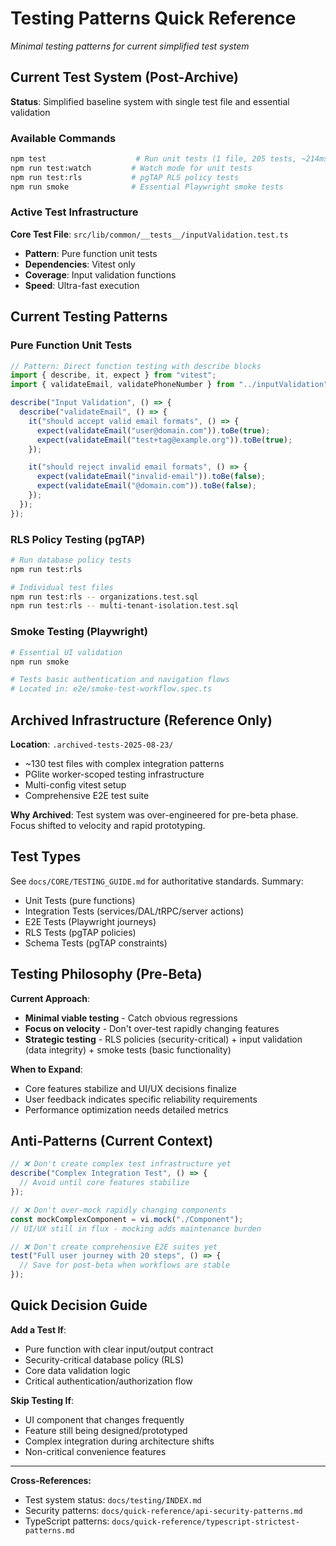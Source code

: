# Testing Patterns Quick Reference

_Minimal testing patterns for current simplified test system_

## Current Test System (Post-Archive)

**Status**: Simplified baseline system with single test file and essential validation

### Available Commands

```bash
npm test                    # Run unit tests (1 file, 205 tests, ~214ms)
npm run test:watch         # Watch mode for unit tests
npm run test:rls           # pgTAP RLS policy tests
npm run smoke              # Essential Playwright smoke tests
```

### Active Test Infrastructure

**Core Test File**: `src/lib/common/__tests__/inputValidation.test.ts`

- **Pattern**: Pure function unit tests
- **Dependencies**: Vitest only
- **Coverage**: Input validation functions
- **Speed**: Ultra-fast execution

## Current Testing Patterns

### Pure Function Unit Tests

```typescript
// Pattern: Direct function testing with describe blocks
import { describe, it, expect } from "vitest";
import { validateEmail, validatePhoneNumber } from "../inputValidation";

describe("Input Validation", () => {
  describe("validateEmail", () => {
    it("should accept valid email formats", () => {
      expect(validateEmail("user@domain.com")).toBe(true);
      expect(validateEmail("test+tag@example.org")).toBe(true);
    });

    it("should reject invalid email formats", () => {
      expect(validateEmail("invalid-email")).toBe(false);
      expect(validateEmail("@domain.com")).toBe(false);
    });
  });
});
```

### RLS Policy Testing (pgTAP)

```bash
# Run database policy tests
npm run test:rls

# Individual test files
npm run test:rls -- organizations.test.sql
npm run test:rls -- multi-tenant-isolation.test.sql
```

### Smoke Testing (Playwright)

```bash
# Essential UI validation
npm run smoke

# Tests basic authentication and navigation flows
# Located in: e2e/smoke-test-workflow.spec.ts
```

## Archived Infrastructure (Reference Only)

**Location**: `.archived-tests-2025-08-23/`

- ~130 test files with complex integration patterns
- PGlite worker-scoped testing infrastructure
- Multi-config vitest setup
- Comprehensive E2E test suite

**Why Archived**: Test system was over-engineered for pre-beta phase. Focus shifted to velocity and rapid prototyping.

## Test Types

See `docs/CORE/TESTING_GUIDE.md` for authoritative standards. Summary:

- Unit Tests (pure functions)
- Integration Tests (services/DAL/tRPC/server actions)
- E2E Tests (Playwright journeys)
- RLS Tests (pgTAP policies)
- Schema Tests (pgTAP constraints)

## Testing Philosophy (Pre-Beta)

**Current Approach**:

- **Minimal viable testing** - Catch obvious regressions
- **Focus on velocity** - Don't over-test rapidly changing features
- **Strategic testing** - RLS policies (security-critical) + input validation (data integrity) + smoke tests (basic functionality)

**When to Expand**:

- Core features stabilize and UI/UX decisions finalize
- User feedback indicates specific reliability requirements
- Performance optimization needs detailed metrics

## Anti-Patterns (Current Context)

```typescript
// ❌ Don't create complex test infrastructure yet
describe("Complex Integration Test", () => {
  // Avoid until core features stabilize
});

// ❌ Don't over-mock rapidly changing components
const mockComplexComponent = vi.mock("./Component");
// UI/UX still in flux - mocking adds maintenance burden

// ❌ Don't create comprehensive E2E suites yet
test("Full user journey with 20 steps", () => {
  // Save for post-beta when workflows are stable
});
```

## Quick Decision Guide

**Add a Test If**:

- Pure function with clear input/output contract
- Security-critical database policy (RLS)
- Core data validation logic
- Critical authentication/authorization flow

**Skip Testing If**:

- UI component that changes frequently
- Feature still being designed/prototyped
- Complex integration during architecture shifts
- Non-critical convenience features

---

**Cross-References:**

- Test system status: `docs/testing/INDEX.md`
- Security patterns: `docs/quick-reference/api-security-patterns.md`
- TypeScript patterns: `docs/quick-reference/typescript-strictest-patterns.md`
